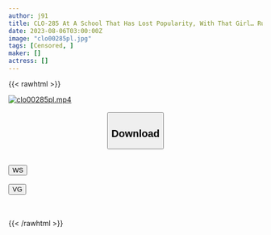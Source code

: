 ```yaml
---
author: j91
title: CLO-285 At A School That Has Lost Popularity, With That Girl… Ruru Arisu
date: 2023-08-06T03:00:00Z
image: "clo00285pl.jpg"
tags: [Censored, ]
maker: []
actress: []
---
```



{{< rawhtml >}}

<div class="video" data-videoid="wgc4kz88oaux">
    <a href="javascript:;">
        <img src="https://my.j91.asia/posts/clo00285pl/clo00285pl.jpg" width="WIDTH" height="HEIGHT" alt="clo00285pl.mp4" loading="lazy">
    </a>
</div>

<script type="text/javascript" src="https://j91.asia/asset/on-demand-ws.js"></script>

<br>
  <link rel="stylesheet" href="https://j91.asia/asset/bs5.css">
  
  <center>
  <button class="btn btn-primary" type="button" data-bs-toggle="collapse" data-bs-target=".multi-collapse" aria-expanded="false" aria-controls="multiCollapseExample1 multiCollapseExample2"><h2>Download</h2></button></center>
</p>
<div class="row">
  <div class="col">
    <div class="collapse multi-collapse" id="multiCollapseExample1">
      <div class="card card-body">
	      	      <br>
<div class="buttons">  
<a href="https://wolfstream.tv/wgc4kz88oaux"><button class="btn-hover color-3"><i class="fa fa-download"></i> WS</button></a></div>
    </div>
  </div>
</div>
  <div class="col">
    <div class="collapse multi-collapse" id="multiCollapseExample2">
      <div class="card card-body">
	      <br>
<div class="buttons">
    <a href="https://vgembed.com/v/njJYOdqyeq5e9od"><button class="btn-hover color-9"><i class="fa fa-download"></i> VG</button></a></div>
<br><br>
      </div>
    </div>
  </div>
</div>

{{< /rawhtml >}}
